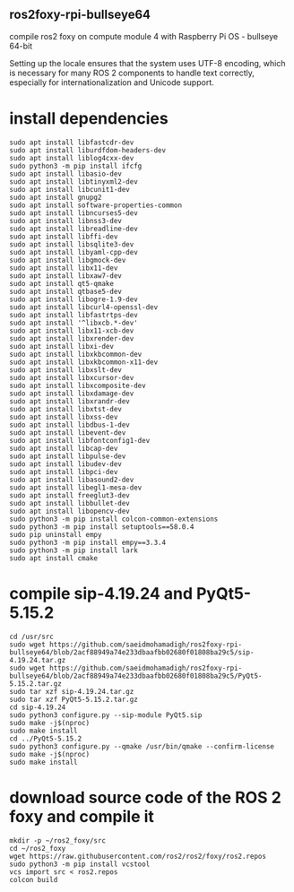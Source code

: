 ## ros2foxy-rpi-bullseye64
compile ros2 foxy on compute module 4 with Raspberry Pi OS - bullseye 64-bit

Setting up the locale ensures that the system uses UTF-8 encoding, which is necessary for many ROS 2 components to handle text correctly, especially for internationalization and Unicode support.

# install dependencies
```
sudo apt install libfastcdr-dev
sudo apt install liburdfdom-headers-dev
sudo apt install liblog4cxx-dev
sudo python3 -m pip install ifcfg
sudo apt install libasio-dev
sudo apt install libtinyxml2-dev
sudo apt install libcunit1-dev
sudo apt install gnupg2
sudo apt install software-properties-common
sudo apt install libncurses5-dev
sudo apt install libnss3-dev
sudo apt install libreadline-dev
sudo apt install libffi-dev
sudo apt install libsqlite3-dev
sudo apt install libyaml-cpp-dev
sudo apt install libgmock-dev
sudo apt install libx11-dev
sudo apt install libxaw7-dev
sudo apt install qt5-qmake
sudo apt install qtbase5-dev
sudo apt install libogre-1.9-dev
sudo apt install libcurl4-openssl-dev
sudo apt install libfastrtps-dev
sudo apt install '^libxcb.*-dev'
sudo apt install libx11-xcb-dev
sudo apt install libxrender-dev
sudo apt install libxi-dev
sudo apt install libxkbcommon-dev
sudo apt install libxkbcommon-x11-dev
sudo apt install libxslt-dev
sudo apt install libxcursor-dev
sudo apt install libxcomposite-dev
sudo apt install libxdamage-dev
sudo apt install libxrandr-dev
sudo apt install libxtst-dev
sudo apt install libxss-dev
sudo apt install libdbus-1-dev
sudo apt install libevent-dev
sudo apt install libfontconfig1-dev
sudo apt install libcap-dev
sudo apt install libpulse-dev
sudo apt install libudev-dev
sudo apt install libpci-dev
sudo apt install libasound2-dev
sudo apt install libegl1-mesa-dev
sudo apt install freeglut3-dev
sudo apt install libbullet-dev
sudo apt install libopencv-dev
sudo python3 -m pip install colcon-common-extensions
sudo python3 -m pip install setuptools==58.0.4
sudo pip uninstall empy
sudo python3 -m pip install empy==3.3.4
sudo python3 -m pip install lark
sudo apt install cmake
```

# compile sip-4.19.24 and PyQt5-5.15.2
```
cd /usr/src
sudo wget https://github.com/saeidmohamadigh/ros2foxy-rpi-bullseye64/blob/2acf88949a74e233dbaafbb02680f01808ba29c5/sip-4.19.24.tar.gz
sudo wget https://github.com/saeidmohamadigh/ros2foxy-rpi-bullseye64/blob/2acf88949a74e233dbaafbb02680f01808ba29c5/PyQt5-5.15.2.tar.gz
sudo tar xzf sip-4.19.24.tar.gz
sudo tar xzf PyQt5-5.15.2.tar.gz
cd sip-4.19.24
sudo python3 configure.py --sip-module PyQt5.sip
sudo make -j$(nproc)
sudo make install
cd ../PyQt5-5.15.2
sudo python3 configure.py --qmake /usr/bin/qmake --confirm-license
sudo make -j$(nproc)
sudo make install
```

# download source code of the ROS 2 foxy and compile it
```
mkdir -p ~/ros2_foxy/src
cd ~/ros2_foxy
wget https://raw.githubusercontent.com/ros2/ros2/foxy/ros2.repos
sudo python3 -m pip install vcstool
vcs import src < ros2.repos
colcon build
```

